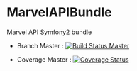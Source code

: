 # MarvelAPIBundle
Marvel API Symfony2 bundle


* Branch Master : [![Build Status Master](https://travis-ci.org/octante/MarvelAPIBundle.svg?branch=master)](https://travis-ci.org/octante/MarvelAPIBundle)

* Coverage Master : [![Coverage Status](https://coveralls.io/repos/octante/MarvelAPIBundle/badge.svg?branch=master)](https://coveralls.io/r/octante/MarvelAPIBundle?branch=master)
